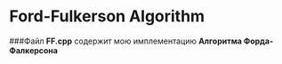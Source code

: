 # Ford-Fulkerson Algorithm


###Файл **FF.cpp** содержит мою имплементацию **Алгоритма Форда-Фалкерсона**
